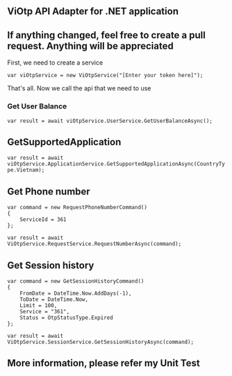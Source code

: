﻿## ViOtp API Adapter for .NET application

## If anything changed, feel free to create a pull request. Anything will be appreciated

First, we need to create a service

``var viOtpService = new ViOtpService("[Enter your token here]");``

That's all. Now we call the api that we need to use

### Get User Balance

``var result = await viOtpService.UserService.GetUserBalanceAsync();``

## GetSupportedApplication

``var result = await viOtpService.ApplicationService.GetSupportedApplicationAsync(CountryType.Vietnam);``

## Get Phone number

````
var command = new RequestPhoneNumberCommand()
{
    ServiceId = 361
};

var result = await ViOtpService.RequestService.RequestNumberAsync(command);
````

## Get Session history

````
var command = new GetSessionHistoryCommand()
{
    FromDate = DateTime.Now.AddDays(-1),
    ToDate = DateTime.Now,
    Limit = 100,
    Service = "361",
    Status = OtpStatusType.Expired
};

var result = await ViOtpService.SessionService.GetSessionHistoryAsync(command);
````

## More information, please refer my Unit Test